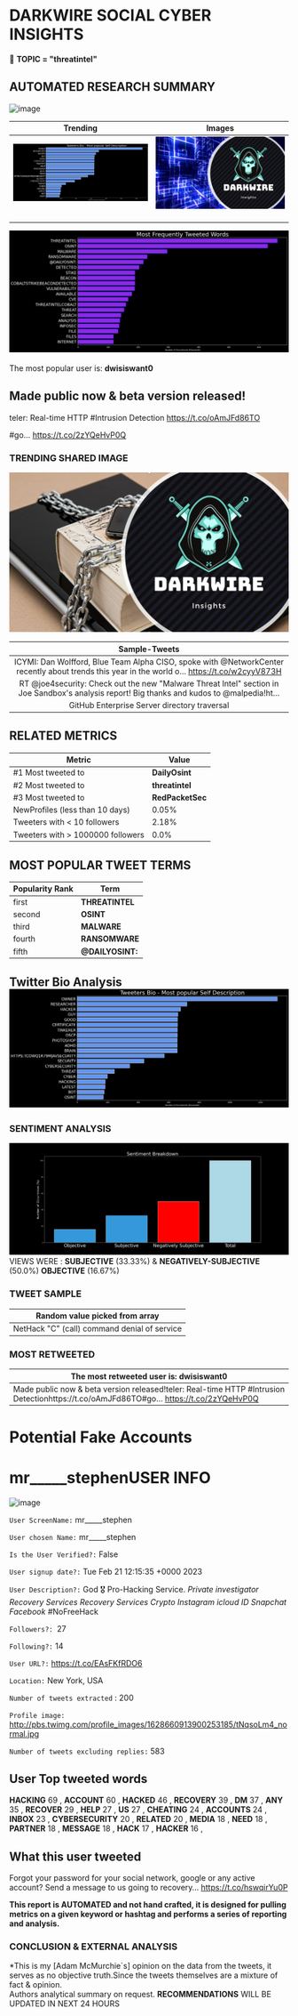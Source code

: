 # DARKWIRE SOCIAL CYBER INSIGHTS 
&#x1F34E; **TOPIC = "threatintel"**

## AUTOMATED RESEARCH SUMMARY
  ![image](darkLogo.png)   

|  Trending  |   Images | 
:-------------------------:|:-------------------------:
|  ![image](assets/threatintel/imageFile1.jpg)     <img width=200/> | ![image](assets/threatintel/imageFile2.jpg) <img width=200/> |   
 
 
![image](assets/threatintel/TWEETS.png)
<br></br>
The most popular user is: **dwisiswant0**  
 

## Made public now &amp; beta version released!

teler: Real-time HTTP #Intrusion Detection
https://t.co/oAmJFd86TO

#go… https://t.co/2zYQeHvP0Q 

  




### TRENDING SHARED IMAGE

![image](assets/threatintel/twitterPostedImage.png)



|                **Sample-Tweets**        |
| :-------------: |
| ICYMI: Dan Wolfford, Blue Team Alpha CISO, spoke with @NetworkCenter recently about trends this year in the world o… https://t.co/w2cyyV873H |
| RT @joe4security: Check out the new "Malware Threat Intel" section in Joe Sandbox's analysis report! Big thanks and kudos to @malpedia!ht… |
| GitHub Enterprise Server directory traversal | CVE-2023-22380 - https://t.co/9D5cYXIrRh#CVE #Vulnerability #OSINT #ThreatIntel #Cyber |

## RELATED METRICS<br>
| Metric | Value |
| ------------- | ------------- |
| #1 Most tweeted to  | **DailyOsint** |
| #2 Most tweeted to  | **threatintel** |
| #3 Most tweeted to  | **RedPacketSec** |
| NewProfiles (less than 10 days) | 0.05%  |
| Tweeters with < 10 followers  | 2.18%|
| Tweeters with > 1000000 followers  | 0.0%  |



## MOST POPULAR TWEET TERMS 


| Popularity Rank  | Term |
| ------------- | ------------- |
| first  | **THREATINTEL**  |
| second  | **OSINT**  |
| third  | **MALWARE** |
| fourth  | **RANSOMWARE**  |
| fifth  | **@DAILYOSINT:**  |


## Twitter Bio Analysis![image](assets/threatintel/BIO.png)
### SENTIMENT ANALYSIS
![image](assets/threatintel/sentiment.png)
VIEWS WERE : **SUBJECTIVE**  (33.33%) & **NEGATIVELY-SUBJECTIVE** (50.0%) **OBJECTIVE** (16.67%)

### TWEET SAMPLE 
| Random value picked from array |
| ------------- |
|NetHack "C" (call) command denial of service | CVE-2023-24809 - https://t.co/5ZxDb8jnnY#CVE #Vulnerability #OSINT #ThreatIntel #Cyber |

### MOST RETWEETED 

| The most retweeted user is: **dwisiswant0**  |
| ------------- |
| Made public now &amp; beta version released!teler: Real-time HTTP #Intrusion Detectionhttps://t.co/oAmJFd86TO#go… https://t.co/2zYQeHvP0Q |

# Potential Fake Accounts
 
# mr_____stephenUSER INFO
![image](http://pbs.twimg.com/profile_images/1628660913900253185/tNqsoLm4_normal.jpg)
 
`User ScreenName:` mr_____stephen 
 
`User chosen Name:` mr_____stephen 
 
`Is the User Verified?:` False 
 
`User signup date?:` Tue Feb 21 12:15:35 +0000 2023 
 
`User Description?:` God 🎖 Pro-Hacking Service. *Private investigator* *Recovery Services* *Recovery Services* *Crypto* *Instagram* *icloud ID* *Snapchat* *Facebook* #NoFreeHack 
 
`Followers?: `27 
 
`Following?:` 14 
 
`User URL?:` https://t.co/EAsFKfRDO6 
 
`Location:` New York, USA 
 
`Number of tweets extracted`  : 200 
 
`Profile image:` http://pbs.twimg.com/profile_images/1628660913900253185/tNqsoLm4_normal.jpg 
 
`Number of tweets excluding replies:` 583 
 

 

 
## User Top tweeted words 
 
**HACKING** 69 , **ACCOUNT** 60 , **HACKED** 46 , **RECOVERY** 39 , **DM** 37 , **ANY** 35 , **RECOVER** 29 , **HELP** 27 , **US** 27 , **CHEATING** 24 , **ACCOUNTS** 24 , **INBOX** 23 , **CYBERSECURITY** 20 , **RELATED** 20 , **MEDIA** 18 , **NEED** 18 , **PARTNER** 18 , **MESSAGE** 18 , **HACK** 17 , **HACKER** 16 , 
 
## What this user tweeted
 
Forgot your password for your social network, google or any active account?  Send a message to us going to recovery… https://t.co/hswqirYu0P
 

<b> This report is AUTOMATED and not hand crafted, it is designed for pulling metrics on a given keyword or hashtag and performs a series of reporting and analysis.</b>  
### CONCLUSION & EXTERNAL ANALYSIS

*This is my [Adam McMurchie`s] opinion on the data from the tweets, it serves as no objective truth.Since the tweets themselves are a mixture of fact & opinion.<br>
Authors analytical summary on request.
**RECOMMENDATIONS** WILL BE UPDATED IN NEXT  24 HOURS <br>